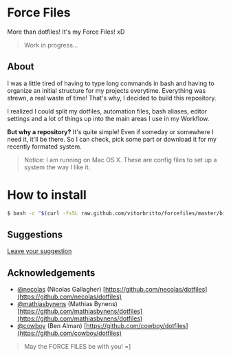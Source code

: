 # Force Files

More than dotfiles! It's my Force Files! xD

> Work in progress...

## About

I was a little tired of having to type long commands in bash and having to organize an initial structure for my projects everytime. Everything was strewn, a real waste of time! That's why, I decided to build this repository.

I realized I could split my dotfiles, automation files, bash aliases, editor settings and a lot of things up into the main areas I use in my Workflow.

**But why a repository?** It's quite simple! Even if someday or somewhere I need it, it'll be there. So I can check, pick some part or download it for my recently formated system.

> Notice: I am running on Mac OS X. These are config files to set up a system the way I like it.

# How to install

```bash
$ bash -c "$(curl -fsSL raw.github.com/vitorbritto/forcefiles/master/bin/forcefiles)"
```

## Suggestions

[Leave your suggestion](https://github.com/vitorbritto/forcefiles/issues)

## Acknowledgements

* [@necolas](https://github.com/necolas) (Nicolas Gallagher)
  [https://github.com/necolas/dotfiles](https://github.com/necolas/dotfiles)
* [@mathiasbynens](https://github.com/mathiasbynens) (Mathias Bynens)
  [https://github.com/mathiasbynens/dotfiles](https://github.com/mathiasbynens/dotfiles)
* [@cowboy](https://github.com/cowboy) (Ben Alman)
  [https://github.com/cowboy/dotfiles](https://github.com/cowboy/dotfiles)


> May the FORCE FILES be with you! =]
